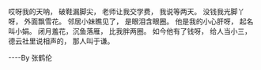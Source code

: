 哎呀我的天呐，
破鞋漏脚尖，
老师让我交学费，
我说等两天。
没钱我光脚丫呀，
外面飘雪花。
邻居小妹瞧见了，
是眼泪含眼圈。
他是我的小心肝呀，
起名叫小娟。
闭月羞花，沉鱼落雁，
比我胖两圈。
如今他有了钱呀，
给人当小三，
德云社里说相声的，
那人叫于谦。


----By 张鹤伦